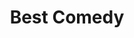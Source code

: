 ---
title: "Best Comedy"
edition: 2008
film: ghost-town.md
image: https://m.media-amazon.com/images/M/MV5BMTI5NjAyMTgxMl5BMl5BanBnXkFtZTcwOTI1MDczMw@@._V1_.jpg
type: award
weight: 16
---